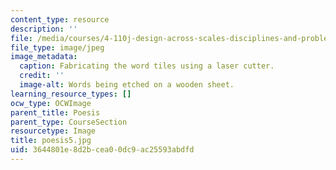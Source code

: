 ```yaml
---
content_type: resource
description: ''
file: /media/courses/4-110j-design-across-scales-disciplines-and-problem-contexts-spring-2013/3644801e8d2bcea00dc9ac25593abdfd_poesis5.jpg
file_type: image/jpeg
image_metadata:
  caption: Fabricating the word tiles using a laser cutter.
  credit: ''
  image-alt: Words being etched on a wooden sheet.
learning_resource_types: []
ocw_type: OCWImage
parent_title: Poesis
parent_type: CourseSection
resourcetype: Image
title: poesis5.jpg
uid: 3644801e-8d2b-cea0-0dc9-ac25593abdfd
---
```

